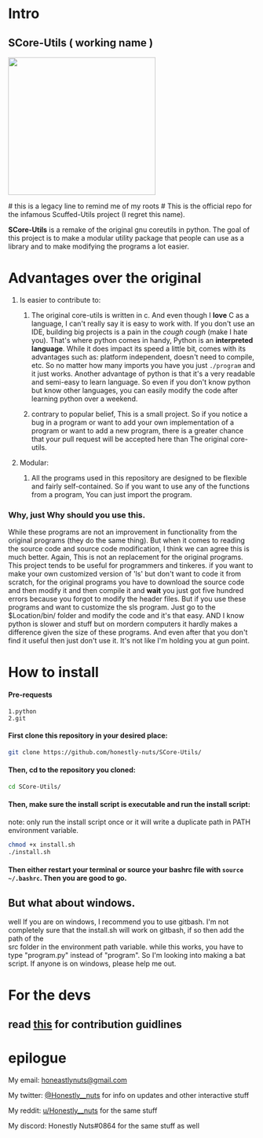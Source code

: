 # Intro
## SCore-Utils ( working name )

<img src=https://github.com/honestly-nuts/Scuffed-Utils/blob/development/resources/scuffed_utils_dark_logo_python_scheme.svg width=300 height=280>

 \# this is a legacy line to remind me of my roots \# This is the official repo for the infamous Scuffed-Utils project (I regret this name).

**SCore-Utils** is a remake of the original gnu coreutils in python. The goal of this project is to make a modular utility package that people can use as a library and to make modifying the programs a lot easier.

# Advantages over the original
  1. Is easier to contribute to:

     1. The original core-utils is written in c. And even though I **love** C as a language, I can't really say it is easy to work with. If you don't use an IDE, building
    big projects is a pain in the *cough* *cough* (make I hate you). That's where python comes in handy, Python is an **interpreted language**. While it does impact its speed a little bit,
    comes with its advantages such as: platform independent, doesn't need to compile, etc. So no matter how many imports you have you just `./program` and it just works.
    Another advantage of python is that it's a very readable and semi-easy to learn language. So even if you don't know python but know other languages, you can easily modify the code after learning
    python over a weekend.

     2. contrary to popular belief, This is a small project. So if you notice a bug in a program or want to add your own implementation of a program or want to add a 
    new program, there is a greater chance that your pull request will be accepted here than The original core-utils.

  2. Modular:
     1. All the programs used in this repository are designed to be flexible and fairly self-contained. So if you want to use any of the functions from a program, You can just import the program.

### Why, just Why should you use this.
While these programs are not an improvement in functionality from the original programs (they do the same thing). But when it comes to reading the source code and 
source code modification, I think we can agree this is much better. Again, This is not an replacement for the original programs. This project tends to be useful
for programmers and tinkeres. if you want to make your own customized version of 'ls' but don't want to code it from scratch, for the original programs you have to
download the source code and then modify it and then compile it and **wait** you just got five hundred errors because you forgot to modify the header files.
But if you use these programs and want to customize the sls program. Just go to the $Location/bin/ folder and modify the code and it's that easy. AND I know python
is slower and stuff but on mordern computers it hardly makes a difference given the size of these programs. And even after that you don't find it useful then just don't
use it. It's not like I'm holding you at gun point.

# How to install
#### Pre-requests
```
1.python
2.git
```
#### First clone this repository in your desired place:
```bash
git clone https://github.com/honestly-nuts/SCore-Utils/
```
#### Then, cd to the repository you cloned:
```bash
cd SCore-Utils/
```
#### Then, make sure the install script is executable and run the install script:
note: only run the install script once or it will write a duplicate path in PATH environment variable.

```bash
chmod +x install.sh
./install.sh
```
#### Then either restart your terminal or source your bashrc file with ```source ~/.bashrc```. Then you are good to go.

## But what about windows.

well If you are on windows, I recommend you to use gitbash. I'm not completely sure that the install.sh will work on gitbash, if so then add the path of the  
src folder in the environment path variable. while this works, you have to type "program.py" instead of "program". So I'm looking into making a bat script. 
If anyone is on windows, please help me out.

# For the devs

## read [this](https://github.com/honestly-nuts/SCore-Utils/blob/development/CONTRIBUTING.md) for contribution guidlines

# epilogue

My email: honeastlynuts@gmail.com

My twitter: [@Honestly__nuts](https://twitter.com/Honestly__nuts) for info on updates and other interactive stuff

My reddit: [u/Honestly__nuts](https://www.reddit.com/user/Honestly__nuts) for the same stuff

My discord: Honestly Nuts#0864 for the same stuff as well
